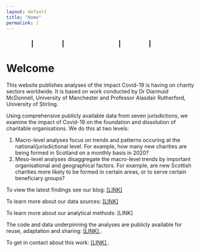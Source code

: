 ```yaml
---
layout: default
title: "Home"
permalink: /
---
```


<h3><a style="color:white;" href="https://diarmuidm.github.io/charity-covid19">Home</a>&nbsp;&nbsp;&nbsp;&nbsp;&nbsp;|&nbsp;&nbsp;&nbsp;&nbsp;&nbsp;<a style="color:white;" href="https://diarmuidm.github.io/charity-covid19/data">Data</a>&nbsp;&nbsp;&nbsp;&nbsp;&nbsp;|&nbsp;&nbsp;&nbsp;&nbsp;&nbsp;<a style="color:white;" href="https://diarmuidm.github.io/charity-covid19/methodology">Methodology</a>&nbsp;&nbsp;&nbsp;&nbsp;&nbsp;|&nbsp;&nbsp;&nbsp;&nbsp;&nbsp;<a style="color:white;" href="https://diarmuidm.github.io/charity-covid19/blog">Blog</a>&nbsp;&nbsp;&nbsp;&nbsp;&nbsp;|&nbsp;&nbsp;&nbsp;&nbsp;&nbsp;<a style="color:white;" href="https://diarmuidm.github.io/charity-covid19/contact">Contact</a></h3>

# Welcome

This website publishes analyses of the impact Covid-19 is having on charity sectors worldwide. It is based on work conducted by Dr Diarmuid McDonnell, University of Manchester and Professor Alasdair Rutherford, University of Stirling.

Using comprehensive publicly available data from seven jurisdictions, we examine the impact of Covid-19 on the foundation and dissolution of charitable organisations. We do this at two levels:
1. Macro-level analyses focus on trends and patterns occuring at the national/jurisdictional level. For example, how many new charities are being formed in Scotland on a monthly basis in 2020?
2. Meso-level analyses disaggregate the macro-level trends by important organisational and geographical factors. For example, are new Scottish charities more likely to be formed in certain areas, or to serve certain beneficiary groups? 

To view the latest findings see our blog: [ [LINK] ](https://diarmuidm.github.io/charity-covid19/blog)

To learn more about our data sources: [ [LINK] ](https://diarmuidm.github.io/charity-covid19/data)

To learn more about our analytical methods: [LINK]

The code and data underpinning the analyses are publicly available for reuse, adaptation and sharing: [ [LINK] ](https://github.com/DiarmuidM/charity-covid19).

To get in contact about this work: [ [LINK] ](https://diarmuidm.github.io/charity-covid19/contact).